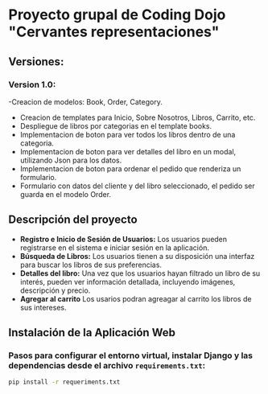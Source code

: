 # Proyecto grupal de Coding Dojo "Cervantes representaciones"
## Versiones:
### Version 1.0:
-Creacion de modelos: Book, Order, Category.
- Creacion de templates para Inicio, Sobre Nosotros, Libros, Carrito, etc.
- Despliegue de libros por categorias en el template books.
- Implementacion de boton para ver todos los libros dentro de una categoria.
- Implementacion de boton para ver detalles del libro en un modal, utilizando Json para los datos.
- Implementacion de boton para ordenar el pedido que renderiza un formulario.
- Formulario con datos del cliente y del libro seleccionado, el pedido ser guarda en el modelo Order.

## Descripción del proyecto 
- **Registro e Inicio de Sesión de Usuarios:** Los usuarios pueden registrarse en el sistema e iniciar sesión en la aplicación.
- **Búsqueda de Libros:** Los usuarios tienen a su disposición una interfaz para buscar los libros de sus preferencias.
- **Detalles del libro:** Una vez que los usuarios hayan filtrado un libro de su interés, pueden ver información detallada, incluyendo imágenes, descripción y precio.
- **Agregar al carrito** Los usarios podran agreagar al carrito los libros de sus intereses.
## Instalación de la Aplicación Web 

### Pasos para configurar el entorno virtual, instalar Django y las dependencias desde el archivo `requirements.txt`:
```bash
pip install -r requeriments.txt
```
